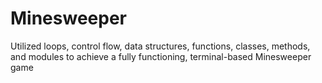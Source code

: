 # Minesweeper
Utilized loops, control flow, data structures, functions, classes, methods, and modules to achieve a fully functioning, terminal-based Minesweeper game
